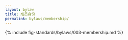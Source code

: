 ```yaml
---
layout: bylaw
title: 成员身份
permalink: bylaws/membership/
---
```


{% include fig-standards/bylaws/003-membership.md %}